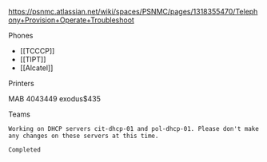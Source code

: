 https://psnmc.atlassian.net/wiki/spaces/PSNMC/pages/1318355470/Telephony+Provision+Operate+Troubleshoot

Phones 
- [[TCCCP]]
- [[TIPT]] 
- [[Alcatel]]

Printers



MAB
4043449
exodus$435


Teams

```
Working on DHCP servers cit-dhcp-01 and pol-dhcp-01. Please don't make any changes on these servers at this time.
```

```
Completed
```







